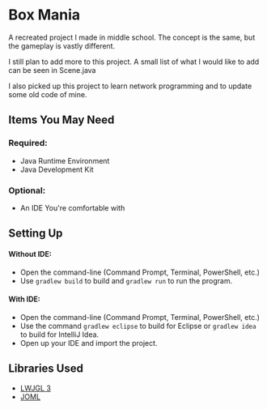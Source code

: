 # Box Mania

A recreated project I made in middle school. The concept is the same, but the gameplay is vastly different.

I still plan to add more to this project. A small list of what I would like to add can be seen in Scene.java

I also picked up this project to learn network programming and to update some old code of mine.

## Items You May Need
### Required:
- Java Runtime Environment
- Java Development Kit
### Optional:
- An IDE You're comfortable with


## Setting Up
#### Without IDE:
- Open the command-line (Command Prompt, Terminal, PowerShell, etc.)
- Use `gradlew build` to build and `gradlew run` to run the program.
#### With IDE:
- Open the command-line (Command Prompt, Terminal, PowerShell, etc.)
- Use the command `gradlew eclipse` to build for Eclipse or `gradlew idea` to build for IntelliJ Idea.
- Open up your IDE and import the project.

## Libraries Used
- [LWJGL 3](https://www.lwjgl.org/)
- [JOML](https://github.com/JOML-CI/JOML)
